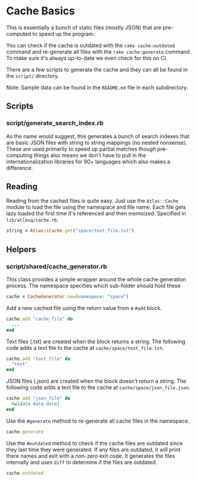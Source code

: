 # Cache Basics

This is essentially a bunch of static files (mostly JSON) that are pre-computed to speed up the program.

You can check if the cache is outdated with the `rake cache:outdated` command and re-generate all files with the `rake cache:generate` command. To make sure it's always up-to-date we even check for this on CI.

There are a few scripts to generate the cache and they can all be found in the `script/` directory.

Note: Sample data can be found in the `README.md` file in each subdirectory.

## Scripts

### script/generate_search_index.rb

As the name would suggest, this generates a bunch of search indexes that are basic JSON files with string to string mappings (no nested nonsense). These are used primarily to speed up partial matches though pre-computing things also means we don't have to pull in the internationalization libraries for 90+ languages which also makes a difference.

## Reading

Reading from the cached files is quite easy. Just use the `Atlas::Cache` module to load the file using the namespace and file name. Each file gets lazy loaded the first time it's referenced and then memoized. Specified in `lib/atlasq/cache.rb`.

```rb
string = Atlas::Cache.get("space/text_file.txt")
```

## Helpers

### script/shared/cache_generator.rb

This class provides a simple wrapper around the whole cache generation process. The namespace specifies which sub-folder should hold these 

```rb
cache = CacheGenerator.new(namespace: "space")
```

Add a new cached file using the return value from a `#add` block.

```rb
cache.add "cache_file" do
  ...
end
```

Text files (.txt) are created when the block returns a string. The following code adds a text file to the cache at `cache/space/text_file.txt`.

```rb
cache.add "text_file" do
  "text"
end
```

JSON files (.json) are created when the block doesn't return a string. The following code adds a text file to the cache at `cache/space/json_file.json`.

```rb
cache.add "json_file" do
  %w[data data data]
end
```

Use the `#generate` method to re-generate all cache files in the namespace.

```rb
cache.generate
```

Use the `#outdated` method to check if the cache files are outdated since they last time they were generated. If any files are outdated, it will print there names and exit with a non-zero exit code. It generates the files internally and uses `diff` to determine if the files are outdated.

```rb
cache.outdated
```
